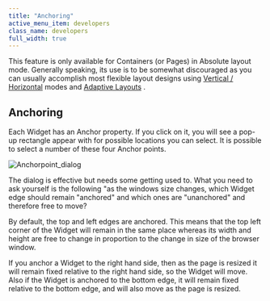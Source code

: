 ```yaml
---
title: "Anchoring"
active_menu_item: developers
class_name: developers
full_width: true
---
```



This feature is only available for Containers (or Pages) in Absolute layout mode. Generally speaking, its use is to be somewhat discouraged as you can usually accomplish most flexible layout designs using [Vertical / Horizontal](../responsive-/-adaptive-/-fluid-design/absolute-and-relative-layout) modes and [Adaptive Layouts](../responsive-/-adaptive-/-fluid-design/adaptive-layout-rules) .

## Anchoring

Each Widget has an Anchor property. If you click on it, you will see a pop-up rectangle appear with for possible locations you can select. It is possible to select a number of these four Anchor points.

![Anchorpoint\_dialog](/img/docs/anchorpoint_dialog.zoom49.png)

The dialog is effective but needs some getting used to. What you need to ask yourself is the following "as the windows size changes, which Widget edge should remain "anchored" and which ones are "unanchored" and therefore free to move?

By default, the top and left edges are anchored. This means that the top left corner of the Widget will remain in the same place whereas its width and height are free to change in proportion to the change in size of the browser window.

If you anchor a Widget to the right hand side, then as the page is resized it will remain fixed relative to the right hand side, so the Widget will move. Also if the Widget is anchored to the bottom edge, it will remain fixed relative to the bottom edge, and will also move as the page is resized.

